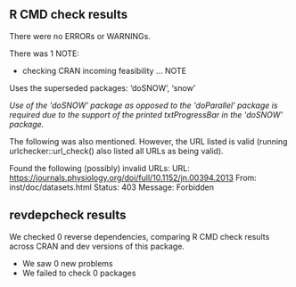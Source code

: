 
## R CMD check results

There were no ERRORs or WARNINGs.

There was 1 NOTE:

* checking CRAN incoming feasibility ... NOTE

Uses the superseded packages: ‘doSNOW’, ‘snow’

  *Use of the 'doSNOW' package as opposed to the 'doParallel' package is required due to the support of the printed txtProgressBar in the 'doSNOW' package.*


The following was also mentioned. However, the URL listed is valid (running urlchecker::url_check() also listed all URLs as being valid).

Found the following (possibly) invalid URLs:
     URL: https://journals.physiology.org/doi/full/10.1152/jn.00394.2013
       From: inst/doc/datasets.html
       Status: 403
       Message: Forbidden



## revdepcheck results

We checked 0 reverse dependencies, comparing R CMD check results across CRAN and dev versions of this package.

 * We saw 0 new problems
 * We failed to check 0 packages





